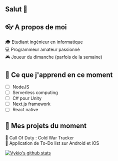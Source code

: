 ## Salut 👋

## :eyeglasses: A propos de moi

:mortar_board: Etudiant ingénieur en informatique  
:computer: Programmeur amateur passionné  
:video_game: Joueur du dimanche (parfois de la semaine)

## :book: Ce que j'apprend en ce moment

- [ ] NodeJS
- [ ] Serverless computing
- [ ] C# pour Unity
- [ ] Next.js framework
- [ ] React native   

## :crystal_ball: Mes projets du moment

:small_blue_diamond: Call Of Duty : Cold War Tracker  
:small_blue_diamond: Application de To-Do list sur Android et iOS  

[![Vykio's github stats](https://github-readme-stats.vercel.app/api?username=vykio)](https://github.com/vykio)

<!--
**vykio/vykio** is a ✨ _special_ ✨ repository because its `README.md` (this file) appears on your GitHub profile.

Here are some ideas to get you started:

- 🔭 I’m currently working on ...
- 🌱 I’m currently learning ...
- 👯 I’m looking to collaborate on ...
- 🤔 I’m looking for help with ...
- 💬 Ask me about ...
- 📫 How to reach me: ...
- 😄 Pronouns: ...
- ⚡ Fun fact: ...
-->

